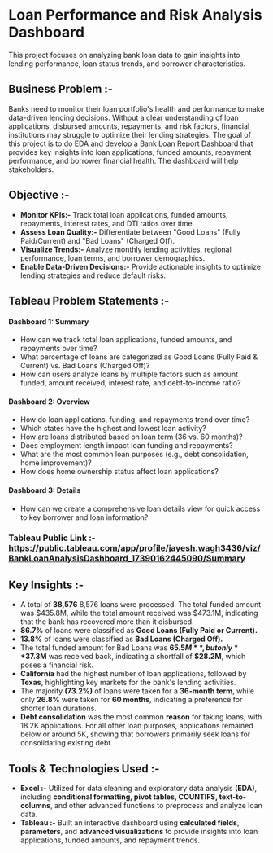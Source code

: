 # Loan Performance and Risk Analysis Dashboard 
This project focuses on analyzing bank loan data to gain insights into lending performance, loan status trends, and borrower characteristics. 

Business Problem :-
---
Banks need to monitor their loan portfolio's health and performance to make data-driven lending decisions. Without a clear understanding of loan applications, disbursed amounts, repayments, and risk factors, financial institutions may struggle to optimize their lending strategies. The goal of this project is to do EDA and develop a Bank Loan Report Dashboard that provides key insights into loan applications, funded amounts, repayment performance, and borrower financial health. The dashboard will help stakeholders.

Objective :- 
---

* **Monitor KPIs:-** Track total loan applications, funded amounts, repayments, interest rates, and DTI ratios over time.
* **Assess Loan Quality:-** Differentiate between "Good Loans" (Fully Paid/Current) and "Bad Loans" (Charged Off).
* **Visualize Trends:-** Analyze monthly lending activities, regional performance, loan terms, and borrower demographics.
* **Enable Data-Driven Decisions:-** Provide actionable insights to optimize lending strategies and reduce default risks.

Tableau Problem Statements :-
---
#### Dashboard 1: Summary
* How can we track total loan applications, funded amounts, and repayments over time?
* What percentage of loans are categorized as Good Loans (Fully Paid & Current) vs. Bad Loans (Charged Off)?
* How can users analyze loans by multiple factors such as amount funded, amount received, interest rate, and debt-to-income ratio?
   
#### Dashboard 2: Overview
* How do loan applications, funding, and repayments trend over time? 
* Which states have the highest and lowest loan activity? 
* How are loans distributed based on loan term (36 vs. 60 months)? 
* Does employment length impact loan funding and repayments? 
* What are the most common loan purposes (e.g., debt consolidation, home improvement)?
* How does home ownership status affect loan applications?

#### Dashboard 3: Details 
* How can we create a comprehensive loan details view for quick access to key borrower and loan information?
### Tableau Public Link :- https://public.tableau.com/app/profile/jayesh.wagh3436/viz/BankLoanAnalysisDashboard_17390162445090/Summary  
Key Insights :-
---
* A total of **38,576** 8,576 loans were processed. The total funded amount was $435.8M, while the total amount received was $473.1M, indicating that the bank has recovered more than it disbursed.
* **86.7%** of loans were classified as **Good Loans (Fully Paid or Current).**
* **13.8%** of loans were classified as **Bad Loans (Charged Off).**
* The total funded amount for Bad Loans was **$65.5M**, but only **$37.3M** was received back, indicating a shortfall of **$28.2M**, which poses a financial risk.
* **California** had the highest number of loan applications, followed by **Texas**, highlighting key markets for the bank's lending activities.
* The majority **(73.2%)** of loans were taken for a **36-month term**, while only **26.8%** were taken for **60 months**, indicating a preference for shorter loan durations.
* **Debt consolidation** was the most common **reason** for taking loans, with 18.2K applications. For all other loan purposes, applications remained below or around 5K, showing that borrowers primarily seek loans for consolidating existing debt.


Tools & Technologies Used :-
---
* **Excel :-** Utilized for data cleaning and exploratory data analysis **(EDA)**, including **conditional formatting, pivot tables, COUNTIFS, text-to-columns**, and other advanced functions to preprocess and analyze loan data.  
* **Tableau :-** Built an interactive dashboard using **calculated fields**, **parameters**, and **advanced visualizations** to provide insights into loan applications, funded amounts, and repayment trends.



